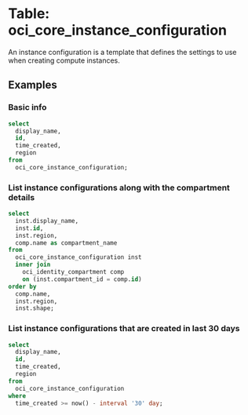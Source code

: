 # Table: oci_core_instance_configuration

An instance configuration is a template that defines the settings to use when creating compute instances.

## Examples

### Basic info

```sql
select
  display_name,
  id,
  time_created,
  region
from
  oci_core_instance_configuration;
```

### List instance configurations along with the compartment details

```sql
select
  inst.display_name,
  inst.id,
  inst.region,
  comp.name as compartment_name
from
  oci_core_instance_configuration inst
  inner join
    oci_identity_compartment comp
    on (inst.compartment_id = comp.id)
order by
  comp.name,
  inst.region,
  inst.shape;
```

### List instance configurations that are created in last 30 days

```sql
select
  display_name,
  id,
  time_created,
  region
from
  oci_core_instance_configuration
where
  time_created >= now() - interval '30' day;
```